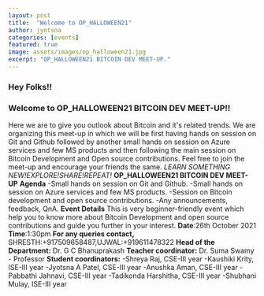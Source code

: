 ```yaml
---
layout: post
title:  "Welcome to OP_HALLOWEEN21"
author: jyotsna
categories: [events]
featured: true
image: assets/images/op_halloween21.jpg
excerpt: "OP_HALLOWEEN21 BITCOIN DEV MEET-UP."
---
```

### Hey Folks!!
### Welcome to OP_HALLOWEEN21 BITCOIN DEV MEET-UP!!
Here we are to give you outlook about Bitcoin and it's related trends.
We are organizing this meet-up in which we will be first having hands on session on Git and Github followed by another small hands on session on Azure services and few MS products and then following the main session on Bitcoin Development and Open source contributions.
Feel free to join the meet-up and encourage your friends the same.
*LEARN SOMETHING NEW!EXPLORE!SHARE!REPEAT!*
**OP_HALLOWEEN21 BITCOIN DEV MEET-UP**
**Agenda**
-Small hands on session on Git and Github.
-Small hands on session on Azure services and few MS products.
-Session on Bitcoin development and open source contributions.
-Any announcements, feedback, QnA.
**Event Details**
This is very beginner-friendly event which help you to know more about Bitcoin Development and open source contributions and guide you further in your interest.
**Date**:26th October 2021
**Time**:1:30pm
**For any queries contact,** SHRESTH:+917509658487,UJWAL:+919611478322
**Head of the Department:**
Dr. G C Bhanuprakash
**Teacher coordinator:**
Dr. Suma Swamy - Professor
**Student coordinators:**
-Shreya Raj, CSE-III year
-Kaushiki Krity, ISE-III year
-Jyotsna A Patel, CSE-III year
-Anushka Aman, CSE-III year
-Pabbathi Jahnavi, CSE-III year
-Tadikonda Harshitha, CSE-III year
-Shubhani Mulay, ISE-III year